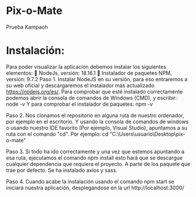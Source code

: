 # Pix-o-Mate
 Prueba Kampaoh

# Instalación:
Para poder visualizar la aplicación debemos instalar los siguientes elementos:
 NodeJs, versión: 18.16.1
 Instalador de paquetes NPM, versión: 9.7.2
Paso 1. Instalar NodeJS en su versión, para eso entraremos a su web oficial y descargaremos el instalador más actualizado https://nodejs.org/es/. Para comprobar que esté instalado correctamente podemos abrir la consola de comandos de Windows (CMD), y escribir: node -v
Y para comprobar el instalador de paquetes: npm -v

Paso 2. Nos clonamos el repositorio en alguna ruta de nuestro ordenador, por ejemplo en el escritorio. Y usando la consola de comandos de windows o usando nuestro IDE favorito (Por ejemplo, Visual Studio), apuntamos a su ruta con el comando "cd". Por ejemplo: cd "C:\Users\usuario\Desktop\pix-o-mate"

Paso 3. Si todo ha ido correctamente y una vez que estemos apuntando a esa ruta, ejecutamos el comando npm install esto hará que se descargue cualquier dependencia que requiera el proyecto. A parte de los paquete que trae por defecto. Se ha instalado axios y sass.

Paso 4. Cuando acabe la instalación usando el comando npm start se iniciará nuestra aplicación, desplegandose en la url http://localhost:3000/
